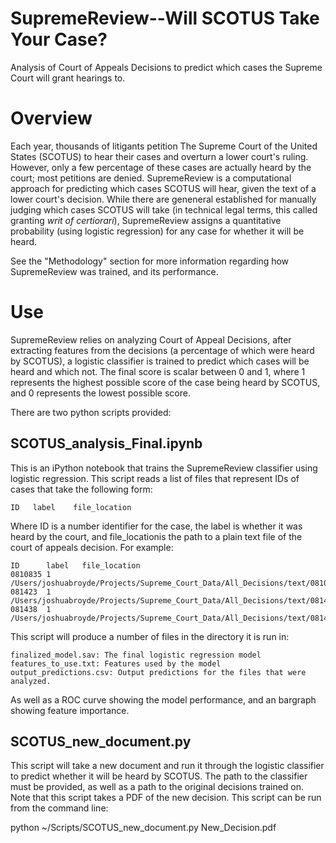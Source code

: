 # SupremeReview--Will SCOTUS Take Your Case?
Analysis of Court of Appeals Decisions to predict which cases the Supreme Court will grant hearings to.

# Overview
Each year, thousands of litigants petition The Supreme Court of the United States (SCOTUS) to hear their cases and overturn a lower court's ruling. However, only a few percentage of these cases are actually heard by the court; most petitions are denied. SupremeReview is a computational approach for predicting which cases SCOTUS will hear, given the text of a lower court's decision. While there are geneneral established for manually judging which cases SCOTUS will take (in technical legal terms, this called granting *writ of certiorari*), SupremeReview assigns a quantitative probability (using logistic regression) for any case for whether it will be heard.

See the "Methodology" section for more information regarding how SupremeReview was trained, and its performance.

# Use
SupremeReview relies on analyzing Court of Appeal Decisions, after extracting features from the decisions (a percentage of which were heard by SCOTUS), a logistic classifier is trained to predict which cases will be heard and which not. The final score is scalar between 0 and 1, where 1 represents the highest possible score of the case being heard by SCOTUS, and 0 represents the lowest possible score.

There are two python scripts provided:
## SCOTUS_analysis_Final.ipynb
This is an iPython notebook that trains the SupremeReview classifier using logistic regression. This script reads  a list of files that represent IDs of cases that take the following form:

    ID   label    file_location

Where ID is a number identifier for the case, the label is whether it was heard by the court, and  file_locationis the path to a plain text file of the court of appeals decision. For example:

    ID      label   file_location
    0810835 1       /Users/joshuabroyde/Projects/Supreme_Court_Data/All_Decisions/text/0810835.txt
    081423  1       /Users/joshuabroyde/Projects/Supreme_Court_Data/All_Decisions/text/081423.txt
    081438  1       /Users/joshuabroyde/Projects/Supreme_Court_Data/All_Decisions/text/081438.txt

This script will produce a number of files in the directory it is run in:
    
    finalized_model.sav: The final logistic regression model
    features_to_use.txt: Features used by the model
    output_predictions.csv: Output predictions for the files that were analyzed.
    
As well as a ROC curve showing the model performance, and an bargraph showing feature importance.

## SCOTUS_new_document.py

This script will take a new document and run it through the logistic classifier to predict whether it will be heard by SCOTUS. The path to the classifier must be provided, as well as a path to the original decisions trained on. Note that this script takes a PDF of the new decision. This script can be run from the command line:

   python ~/Scripts/SCOTUS_new_document.py New_Decision.pdf


